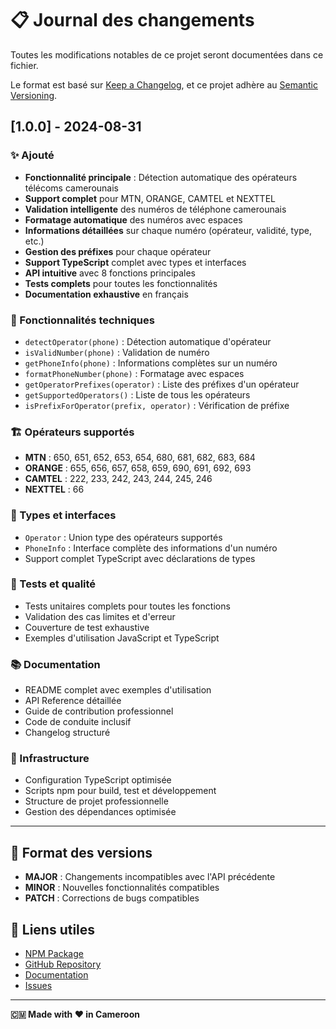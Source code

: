 # 📋 Journal des changements

Toutes les modifications notables de ce projet seront documentées dans ce fichier.

Le format est basé sur [Keep a Changelog](https://keepachangelog.com/fr/1.0.0/),
et ce projet adhère au [Semantic Versioning](https://semver.org/lang/fr/).

## [1.0.0] - 2024-08-31

### ✨ Ajouté
- **Fonctionnalité principale** : Détection automatique des opérateurs télécoms camerounais
- **Support complet** pour MTN, ORANGE, CAMTEL et NEXTTEL
- **Validation intelligente** des numéros de téléphone camerounais
- **Formatage automatique** des numéros avec espaces
- **Informations détaillées** sur chaque numéro (opérateur, validité, type, etc.)
- **Gestion des préfixes** pour chaque opérateur
- **Support TypeScript** complet avec types et interfaces
- **API intuitive** avec 8 fonctions principales
- **Tests complets** pour toutes les fonctionnalités
- **Documentation exhaustive** en français

### 🔧 Fonctionnalités techniques
- `detectOperator(phone)` : Détection automatique d'opérateur
- `isValidNumber(phone)` : Validation de numéro
- `getPhoneInfo(phone)` : Informations complètes sur un numéro
- `formatPhoneNumber(phone)` : Formatage avec espaces
- `getOperatorPrefixes(operator)` : Liste des préfixes d'un opérateur
- `getSupportedOperators()` : Liste de tous les opérateurs
- `isPrefixForOperator(prefix, operator)` : Vérification de préfixe

### 🏗️ Opérateurs supportés
- **MTN** : 650, 651, 652, 653, 654, 680, 681, 682, 683, 684
- **ORANGE** : 655, 656, 657, 658, 659, 690, 691, 692, 693
- **CAMTEL** : 222, 233, 242, 243, 244, 245, 246
- **NEXTTEL** : 66

### 📱 Types et interfaces
- `Operator` : Union type des opérateurs supportés
- `PhoneInfo` : Interface complète des informations d'un numéro
- Support complet TypeScript avec déclarations de types

### 🧪 Tests et qualité
- Tests unitaires complets pour toutes les fonctions
- Validation des cas limites et d'erreur
- Couverture de test exhaustive
- Exemples d'utilisation JavaScript et TypeScript

### 📚 Documentation
- README complet avec exemples d'utilisation
- API Reference détaillée
- Guide de contribution professionnel
- Code de conduite inclusif
- Changelog structuré

### 🚀 Infrastructure
- Configuration TypeScript optimisée
- Scripts npm pour build, test et développement
- Structure de projet professionnelle
- Gestion des dépendances optimisée

---

## 📝 Format des versions

- **MAJOR** : Changements incompatibles avec l'API précédente
- **MINOR** : Nouvelles fonctionnalités compatibles
- **PATCH** : Corrections de bugs compatibles

## 🔗 Liens utiles

- [NPM Package](https://www.npmjs.com/package/@williamtessa27/cm-phone-lookup)
- [GitHub Repository](https://github.com/williamtessa27/cm-phone-lookup)
- [Documentation](https://github.com/williamtessa27/cm-phone-lookup#readme)
- [Issues](https://github.com/williamtessa27/cm-phone-lookup/issues)

---

**🇨🇲 Made with ❤️ in Cameroon**
